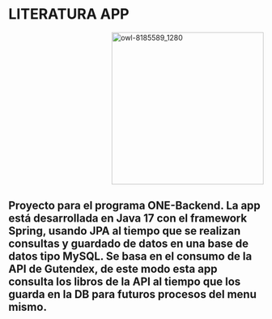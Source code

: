 # LITERATURA APP
<div style="display: flex; justify-content: flex-end;">
  <img src="https://github.com/efrainsiccha/literatura-app/assets/163354946/b49173fb-1b5e-438e-a8a8-b03d4692ae35" alt="owl-8185589_1280" width="300" />
</div>

## Proyecto para el programa ONE-Backend. La app está desarrollada en Java 17 con el framework Spring, usando JPA al tiempo que se realizan consultas y guardado de datos en una base de datos tipo MySQL. Se basa en el consumo de la API de Gutendex, de este modo esta app consulta los libros de la API al tiempo que los guarda en la DB para futuros procesos del menu mismo.
